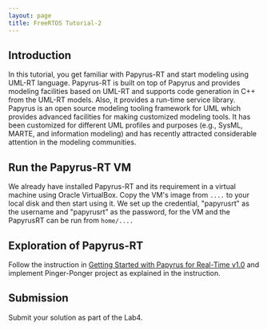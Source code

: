 ```yaml
---
layout: page
title: FreeRTOS Tutorial-2
---
```





 
## Introduction 
In this tutorial, you get familiar with Papyrus-RT and start modeling using UML-RT language. Papyrus-RT is built on top of Papyrus and provides modeling facilities based on UML-RT and supports code generation in C++ from the UML-RT models. Also, it provides a run-time service library. Papyrus is an open source modeling tooling framework for UML which provides advanced facilities for making customized modeling tools. It has been customized for different UML profiles and purposes (e.g., SysML, MARTE, and information modeling) and has recently attracted considerable attention in the modeling communities.



## Run the Papyrus-RT VM 

We already have installed Papyrus-RT and its requirement in a virtual machine using Oracle VirtualBox. Copy the VM's image from `....` to your local disk and then start using it. We set up the credential, "papyrusrt" as the username and "papyrusrt” as the password, for the VM and the PapyrusRT can be run from `home/....`

## Exploration of Papyrus-RT
Follow the instruction in [Getting Started with Papyrus for Real-Time v1.0](https://wiki.eclipse.org/Papyrus-RT/User/User_Guide/Getting_Started) and implement Pinger-Ponger project as explained in the instruction.


## Submission
Submit your solution as part of the Lab4.

